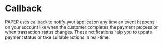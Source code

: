 # Callback

PAPER uses callback to notify your application any time an event happens on your account like when the customer completes the payment process or when transaction status changes. 
These notifications help you to update payment status or take suitable actions in real-time.